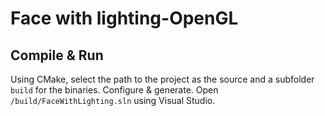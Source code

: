 # Face with lighting-OpenGL

## Compile & Run
Using CMake, select the path to the project as the source and a subfolder `build` for the binaries. Configure & generate. Open `/build/FaceWithLighting.sln` using Visual Studio.

